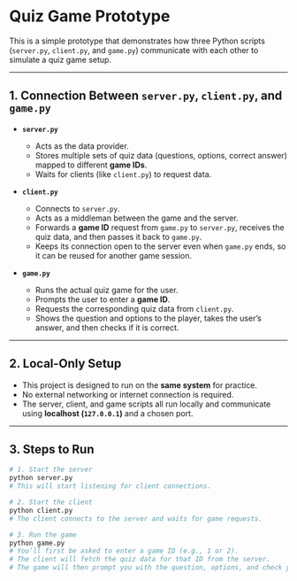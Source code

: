 # Quiz Game Prototype  

This is a simple prototype that demonstrates how three Python scripts (`server.py`, `client.py`, and `game.py`) communicate with each other to simulate a quiz game setup.  

---

## 1. Connection Between `server.py`, `client.py`, and `game.py`

- **`server.py`**  
  - Acts as the data provider.  
  - Stores multiple sets of quiz data (questions, options, correct answer) mapped to different **game IDs**.  
  - Waits for clients (like `client.py`) to request data.  

- **`client.py`**  
  - Connects to `server.py`.  
  - Acts as a middleman between the game and the server.  
  - Forwards a **game ID** request from `game.py` to `server.py`, receives the quiz data, and then passes it back to `game.py`.  
  - Keeps its connection open to the server even when `game.py` ends, so it can be reused for another game session.  

- **`game.py`**  
  - Runs the actual quiz game for the user.  
  - Prompts the user to enter a **game ID**.  
  - Requests the corresponding quiz data from `client.py`.  
  - Shows the question and options to the player, takes the user’s answer, and then checks if it is correct.  

---

## 2. Local-Only Setup

- This project is designed to run on the **same system** for practice.  
- No external networking or internet connection is required.  
- The server, client, and game scripts all run locally and communicate using **localhost (`127.0.0.1`)** and a chosen port.  

---

## 3. Steps to Run  

```bash
# 1. Start the server
python server.py
# This will start listening for client connections.

# 2. Start the client
python client.py
# The client connects to the server and waits for game requests.

# 3. Run the game
python game.py
# You’ll first be asked to enter a game ID (e.g., 1 or 2).
# The client will fetch the quiz data for that ID from the server.
# The game will then prompt you with the question, options, and check your answer.
